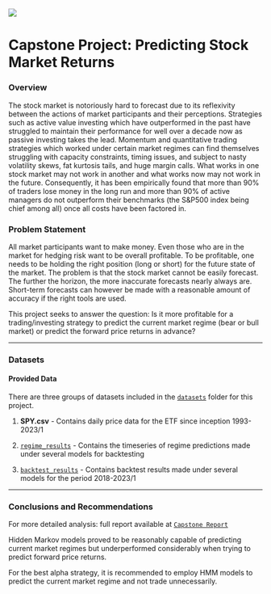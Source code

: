 # ![](https://ga-dash.s3.amazonaws.com/production/assets/logo-9f88ae6c9c3871690e33280fcf557f33.png) 


# Capstone Project: Predicting Stock Market Returns

### Overview

The stock market is notoriously hard to forecast due to its reflexivity between the actions of market participants and their perceptions. Strategies such as active value investing which have outperformed in the past have struggled to maintain their performance for well over a decade now as passive investing takes the lead. Momentum and quantitative trading strategies which worked under certain market regimes can find themselves struggling with capacity constraints, timing issues, and subject to nasty volatility skews, fat kurtosis tails, and huge margin calls. What works in one stock market may not work in another and what works now may not work in the future. Consequently, it has been empirically found that more than 90% of traders lose money in the long run and more than 90% of active managers do not outperform their benchmarks (the S&P500 index being chief among all) once all costs have been factored in.



### Problem Statement

All market participants want to make money. Even those who are in the market for hedging risk want to be overall profitable. To be profitable, one needs to be holding the right position (long or short) for the future state of the market. The problem is that the stock market cannot be easily forecast. The further the horizon, the more inaccurate forecasts nearly always are. Short-term forecasts can however be made with a reasonable amount of accuracy if the right tools are used.  

This project seeks to answer the question: Is it more profitable for a trading/investing strategy to predict the current market regime (bear or bull market) or predict the forward price returns in advance?

---

### Datasets

#### Provided Data

There are three groups of datasets included in the [`datasets`](./datasets/) folder for this project.

1. **SPY.csv** - Contains daily price data for the ETF since inception 1993-2023/1

2. [`regime_results`](./datasets/regime_results) - Contains the timeseries of regime predictions made under several models for backtesting 
  
3. [`backtest_results`](./datasets/backtest_results) - Contains backtest results made under several models for the period 2018-2023/1
                
  
---  
     

### Conclusions and Recommendations  

For more detailed analysis: full report available at [`Capstone Report`](./Capstone_Report.pdf)

Hidden Markov models proved to be reasonably capable of predicting current market regimes but underperformed considerably when trying to predict forward price returns.  

For the best alpha strategy, it is recommended to employ HMM models to predict the current market regime and not trade unnecessarily.  